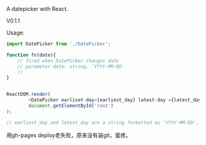 A datepicker with React.

V0.1.1

Usage:
```javascript
import DatePicker from './DatePicker';

function fn(date){
	// fired when DatePicker changes date
	// parameter date: string, 'YYYY-MM-DD'
	//
}


ReactDOM.render(
		<DatePicker earliset-day={earliest_day} latest-day ={latest_day} callback={fn}/>,
		document.getElementById('root')
);

// earliest_day and latest_day are a string formatted as 'YYYY-MM-DD', default today and Infinity.

```

用gh-pages deploy老失败，原来没有装git，蛋疼。
